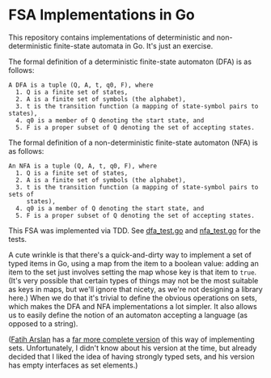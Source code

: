 # FSA Implementations in Go

This repository contains implementations of deterministic and non-deterministic
finite-state automata in Go. It's just an exercise.

The formal definition of a deterministic finite-state automaton (DFA) is as
follows:
```
A DFA is a tuple (Q, A, t, q0, F), where
  1. Q is a finite set of states,
  2. A is a finite set of symbols (the alphabet),
  3. t is the transition function (a mapping of state-symbol pairs to states),
  4. q0 is a member of Q denoting the start state, and
  5. F is a proper subset of Q denoting the set of accepting states.
```
The formal definition of a non-deterministic finite-state automaton (NFA) is as
follows:
```
An NFA is a tuple (Q, A, t, q0, F), where
  1. Q is a finite set of states,
  2. A is a finite set of symbols (the alphabet),
  3. t is the transition function (a mapping of state-symbol pairs to sets of
     states),
  4. q0 is a member of Q denoting the start state, and
  5. F is a proper subset of Q denoting the set of accepting states.
```
This FSA was implemented via TDD. See [dfa_test.go](/dfa_test.go) and
[nfa_test.go](nfa_test.go) for the tests.

A cute wrinkle is that there's a quick-and-dirty way to implement a set of typed
items in Go, using a map from the item to a boolean value: adding an item to the
set just involves setting the map whose key is that item to `true`. (It's very
possible that certain types of things may not be the most suitable as keys in
maps, but we'll ignore that nicety, as we're not designing a library here.) When
we do that it's trivial to define the obvious operations on sets, which makes
the DFA and NFA implementations a lot simpler. It also allows us to easily
define the notion of an automaton accepting a language (as opposed to a string).

([Fatih Arslan](https://arslan.io) has a [far more complete
version](https://github.com/fatih/set) of this way of implementing sets.
Unfortunately, I didn't know about his version at the time, but already decided
that I liked the idea of having strongly typed sets, and his version has empty
interfaces as set elements.)
